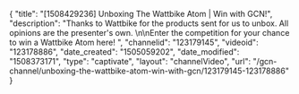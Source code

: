 {
    "title": "[1508429236] Unboxing The Wattbike Atom | Win with GCN!",
    "description": "Thanks to Wattbike for the products sent for us to unbox. All opinions are the presenter's own. \n\nEnter the competition for your chance to win a Wattbike Atom here! ",
    "channelid": "123179145",
    "videoid": "123178886",
    "date_created": "1505059202",
    "date_modified": "1508373171",
    "type": "captivate",
    "layout": "channelVideo",
    "url": "\/gcn-channel\/unboxing-the-wattbike-atom-win-with-gcn\/123179145-123178886"
}